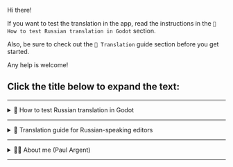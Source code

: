 Hi there! 

If you want to test the translation in the app, read the instructions in the `🧪 How to test Russian translation in Godot` section.

Also, be sure to check out the `📜 Translation` guide section before you get started.

Any help is welcome!

## Click the title below to expand the text:

---

<details>
<summary>🧪 How to test Russian translation in Godot</summary>

1. Copy the latest version of `learn-gdscript` app code [from the GitHub repository](https://github.com/GDQuest/learn-gdscript/) in any way you like by cloning repository or simply downloading from GitHub WebPage (`Code-Download ZIP`). If you downloaded ZIP unpack `learn-gdscript-main` folder.
2. Copy the contents of the `ru` folder [from the translation repository](https://github.com/GDQuest/learn-gdscript-translations/tree/main/ru) to the `learn-gdscript-main/i18n/ru` folder.
3. Import the `learn-gdscript-main/project.godot` into Godot.
4. Open the `res://autoload/TranslationManager.gd` script in the Godot file manager and add `ru` language code to its `SUPPORTED_LOCALES` constant. The order of languages in `SUPPORTED_LOCALES` defines the order they'll appear in the settings menu. Example code fragment from `TranslationManager.gd`:

```Python
const SUPPORTED_LOCALES := [
	"en", "ru"
]
```
5. Run the app by pressing F5, open the settings menu, and select the Russian language. The app will remember your choice when you reopen it.
</details>

---

<details>
<summary>📜 Translation guide for Russian-speaking editors</summary>

## 📜 Краткий справочник по переводу на русский язык

_Шпаргалка для будущих редакторов._

### ⭐ Основыные правила перевода:

- В английском языке в цитатах последняя точка ставится внутри кавычек. В русском — снаружи.

- При переводе «вы» пишется с маленькой буквы. «Вы» с большой буквы обычно используется только в деловой или личной переписке с одним человеком.

- Где необходимо по правилам русского языка, используется символ тире «—», а не дефис «-».

### 📑 Пояснения конкретных ситуациий при переводе:

- Смысловой англицизм «этот» (this, it) по возможности заменен на слово, о котором говорится (для более красивой стилистики).

- «эта» (ошибка, функция) — переведено как «данная» (ошибка, функция).

- «decimal number» — переведено как «десятичная дробь», а не «десятичное число» или «число с десятичной дробью».

- «increment» — переведено как «инкремент», а не «приращение», т.к. инкремент — это математический термин и такой перевод устоялся в русской компьютерной литературе.
  
- «bits» of code (data) — переведено как «фрагменты» кода (данных), а не «блоки», «части» или «биты».

- «type hint» — переведено как «обозначение типа переменной», т.к. «подсказка типа» звучит странно и некрасиво по-русски. Речь идет о статической типизации — ручном указании типа при инициализации переменной (var имя : тип = значение). Лексически более верный перевод «определение типа переменной» не подходит, т.к. имеет второе значение — получение типа уже существующей переменной с помощью функции GDScript typeof(имя), а не только обозначение (задание, установку) типа новой переменной.

- «hint»  — так же переведено в большинстве случаев как «обозначение».

- «opening and a closing parenthesis» — переведено как «открывающая и закрывающая круглые скобки». Перевод: «открывающаяся и закрывающаяся» неверный и означает, что скобка открывает и закрывает сама себя.

- «Why does that happen?» — переведено как «Почему так происходит?», а не «Почему это происходит?».

### 📋 Список задач для будущих улучшений:

- На свежую голову вычитать весь перевод в запущенном приложении на предмет опечаток, англицизмов (английского построения предложений) и вылезаний за пределы полей интерфейса.

- Проверить автопоиском, чтобы везде правильно были закрыты теги, самая частая ошибка — лишний пробел в закрывающих тегах: `[ /i]` и `[ /b]`. Должно быть: `[/i]` и `[/b]`.

- «you tell it (computer) to» — в разных местах переведено по-разному: «вы указываете ему (компьютеру)», «вы говорите ему (компьютеру)», «вы приказываете ему (компьютеру)». Хотелось бы подобрать одно максимально лаконичное слово, которое бы хорошо вписывалось во все контексты.  
Вариант «вы сообщаете ему (компьютеру)» везде заменен на «вы указываете ему (компьютеру)».
</details>

---

<details>
<summary>👦🏻 About me (Paul Argent)</summary>

Hi there! My name is Paul Argent. I'm a Russian native speaker with good knowledge of Russian grammar and programming context.

I really would like to popularize Godot among Eastern European students and novice developers despite the craziness going now in my brotherhood Russian-speaking countries.

I will try to translate the lessons using a good Russian style of text (avoiding anglicisms where possible). Where it is impossible to translate terms, I will use explanations in parentheses and generally accepted terms in the Russian programming literature.

I have translation experience for story games and some software before.

I'm working on the translation in my free time from my main job and therefore it is not going very fast. Any help is welcome!
</details>

---

